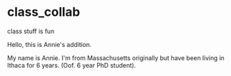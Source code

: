 # class_collab
class stuff is fun

Hello, this is Annie's addition. 

My name is Annie. I'm from Massachusetts originally but have been living in Ithaca for 6 years. (Oof. 6 year PhD student).
